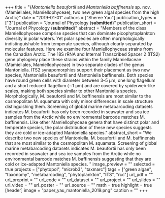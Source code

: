 +++
title = "{_Mantoniella beaufortii_ and _Mantoniella baffinensis_ sp. nov. (Mamiellales, Mamiellophyceae), two new green algal species from the high Arctic}"
date = "2019-01-01"
authors = ["Sheree Yau"]
publication_types = ["3"]
publication = "Journal of Phycology (**submitted**)"
publication_short = "Journal of Phycology (**submitted**)"
abstract = "Members of the class Mamiellophyceae comprise species that can dominate picophytoplankton diversity in polar waters. Yet polar species are often morphologically indistinguishable from temperate species, although clearly separated by molecular features. Here we examine four Mamiellophyceae strains from the Canadian Arctic. The 18S rRNA and Internal Transcribed Spacer 2 (ITS2) gene phylogeny place these strains within the family Mamiellaceae (Mamiellales, Mamiellophyceae) in two separate clades of the genus Mantoniella. ITS2 synapomorphies support their placement as two new species, Mantoniella beaufortii and Mantoniella baffinensis. Both species have round green cells with diameter between 3–5 µm, one long flagellum and a short reduced flagellum ($\sim$1 µm) and are covered by spiderweb-like scales, making both species similar to other Mantoniella species. Morphologically, M. beaufortii and M. baffinensis are most similar to the cosmopolitan M. squamata with only minor differences in scale structure distinguishing them. Screening of global marine metabarcoding datasets indicates M. beaufortii has only been recorded in seawater and sea ice samples from the Arctic while no environmental barcode matches M. baffinensis. Like other Mamiellophyceae genera that have distinct polar and temperate species, the polar distribution of these new species suggests they are cold or ice-adapted Mantoniella species."
abstract_short = "We describe two new species of Mantoniella, M. beaufortii and M. baffinensis that are most similar to the cosmopolitan M. squamata. Screening of global marine metabarcoding datasets indicates M. beaufortii has only been recorded in seawater and sea ice samples from the Arctic while no environmental barcode matches M. baffinensis suggesting that they are cold or ice-adapted Mantoniella species. "
image_preview = ""
selected = true
projects = ["phytopol", "microb3", "taxmarc"]
tags = ["green algae", "taxonomy", "metabarcoding", "phytoplankton", "ITS",  "rcc"]
url_pdf = ""
url_preprint = ""
url_code = ""
url_dataset = ""
url_project = ""
url_slides = ""
url_video = ""
url_poster = ""
url_source = ""
math = true
highlight = true
[header]
image = "paper_yau_mantoniella_2019.png"
caption = ""
+++
